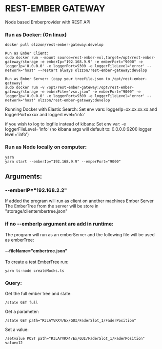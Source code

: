 # REST-EMBER GATEWAY
Node based Emberprovider with REST API

### Run as Docker: (On linux)
```
docker pull olzzon/rest-ember-gateway:develop

Run as Ember Client:
sudo docker run --mount source=rest-ember-vol,target=/opt/rest-ember-gateway/storage -e emberIp="192.168.9.9" -e emberPort="9000" -e loggerIp='0.0.0.0' -e loggerPort=9300 -e loggerFileLevel='error' --network="host" --restart always olzzon/rest-ember-gateway:develop

Run as Ember Server: (copy your treefile.json to /opt/rest-ember-gateway)
sudo docker run -v /opt/rest-ember-gateway:/opt/rest-ember-gateway/storage -e emberFile="vsm.json" -e emberPort="9000" -e loggerIp='0.0.0.0' -e loggerPort=9300 -e loggerFileLevel='error' --network="host" olzzon/rest-ember-gateway:develop

```

Running Docker with Elastic Search: 
Set env vars: loggerIp=xx.xx.xx.xx and loggerPort=xxxx and loggerLevel='info' 

if you wish to log to logfile instead of kibana:
Set env var: -e loggerFileLevel='info'
(no kibana args will default to: 0.0.0.0:9200 logger level='info')


### Run as Node locally on computer:
```
yarn
yarn start --emberIp="192.168.9.9" --emperPort="9000"
```
## Arguments:
### --emberIP="192.168.2.2"
If added the program will run as client on another machines Ember Server
The EmberTree from the server will be store in "storage/clientembertree.json"

### if no --emberIp argument are add in runtime:
The program will run as an emberServer and the following file will be used as emberTree:
#### --fileName="embertree.json"
To create a test EmberTree run:
```
yarn ts-node createMocks.ts
```

### Query:
Get the full ember tree and state:
```
/state GET full
```
Get a parameter:
```
/state GET path="R3LAYVRX4/Ex/GUI/FaderSlot_1/FaderPosition"
``` 

Set a value:
```
/setvalue POST path="R3LAYVRX4/Ex/GUI/FaderSlot_1/FaderPosition" value=12
```

